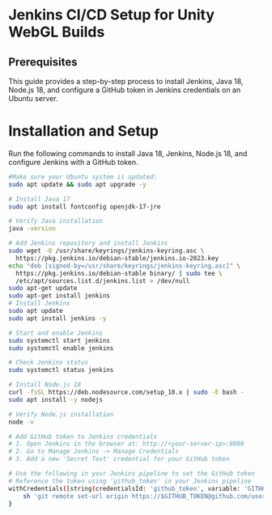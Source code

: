 # Jenkins CI/CD Setup for Unity WebGL Builds

## Prerequisites

This guide provides a step-by-step process to install Jenkins, Java 18, Node.js 18, and configure a GitHub token in Jenkins credentials on an Ubuntu server.

# Installation and Setup
Run the following commands to install Java 18, Jenkins, Node.js 18, and configure Jenkins with a GitHub token.

```bash
#Make sure your Ubuntu system is updated:
sudo apt update && sudo apt upgrade -y

# Install Java 17
sudo apt install fontconfig openjdk-17-jre

# Verify Java installation
java -version

# Add Jenkins repository and install Jenkins
sudo wget -O /usr/share/keyrings/jenkins-keyring.asc \
  https://pkg.jenkins.io/debian-stable/jenkins.io-2023.key
echo "deb [signed-by=/usr/share/keyrings/jenkins-keyring.asc]" \
  https://pkg.jenkins.io/debian-stable binary/ | sudo tee \
  /etc/apt/sources.list.d/jenkins.list > /dev/null
sudo apt-get update
sudo apt-get install jenkins
# Install Jenkins
sudo apt update
sudo apt install jenkins -y

# Start and enable Jenkins
sudo systemctl start jenkins
sudo systemctl enable jenkins

# Check Jenkins status
sudo systemctl status jenkins

# Install Node.js 18
curl -fsSL https://deb.nodesource.com/setup_18.x | sudo -E bash -
sudo apt install -y nodejs

# Verify Node.js installation
node -v

# Add GitHub token to Jenkins credentials
# 1. Open Jenkins in the browser at: http://<your-server-ip>:8080
# 2. Go to Manage Jenkins -> Manage Credentials
# 3. Add a new 'Secret Text' credential for your GitHub token

# Use the following in your Jenkins pipeline to set the GitHub token
# Reference the token using 'github_token' in your Jenkins pipeline
withCredentials([string(credentialsId: 'github_token', variable: 'GITHUB_TOKEN')]) {
    sh 'git remote set-url origin https://$GITHUB_TOKEN@github.com/username/repo.git'
}
